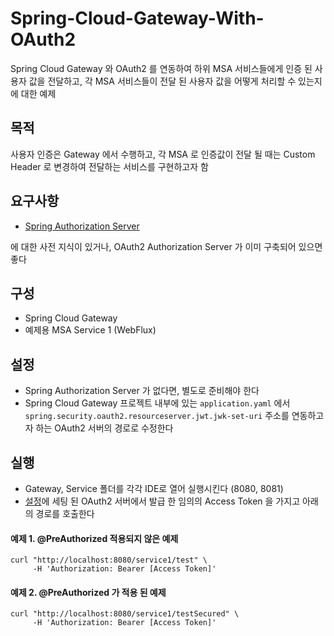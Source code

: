 # Spring-Cloud-Gateway-With-OAuth2

Spring Cloud Gateway 와 OAuth2 를 연동하여 하위 MSA 서비스들에게 인증 된 사용자 값을 전달하고, 각 MSA 서비스들이 전달 된 사용자 값을 어떻게 처리할 수 있는지에 대한 예제

## 목적

사용자 인증은 Gateway 에서 수행하고, 각 MSA 로 인증값이 전달 될 때는 Custom Header 로 변경하여 전달하는 서비스를 구현하고자 함

## 요구사항

- [Spring Authorization Server](https://github.com/lutics/Spring-Authorization-Server-On-GCP-AppEngine)

에 대한 사전 지식이 있거나, OAuth2 Authorization Server 가 이미 구축되어 있으면 좋다

## 구성

- Spring Cloud Gateway
- 예제용 MSA Service 1 (WebFlux)

## 설정

- Spring Authorization Server 가 없다면, 별도로 준비해야 한다
- Spring Cloud Gateway 프로젝트 내부에 있는 `application.yaml` 에서 `spring.security.oauth2.resourceserver.jwt.jwk-set-uri` 주소를 연동하고자 하는 OAuth2 서버의 경로로 수정한다

## 실행

- Gateway, Service 폴더를 각각 IDE로 열어 실행시킨다 (8080, 8081)
- [설정](#설정)에 세팅 된 OAuth2 서버에서 발급 한 임의의 Access Token 을 가지고 아래의 경로를 호출한다

#### 예제 1. @PreAuthorized 적용되지 않은 예제

```curl
curl "http://localhost:8080/service1/test" \
     -H 'Authorization: Bearer [Access Token]'
```

#### 예제 2. @PreAuthorized 가 적용 된 예제

```curl
curl "http://localhost:8080/service1/testSecured" \
     -H 'Authorization: Bearer [Access Token]'
```